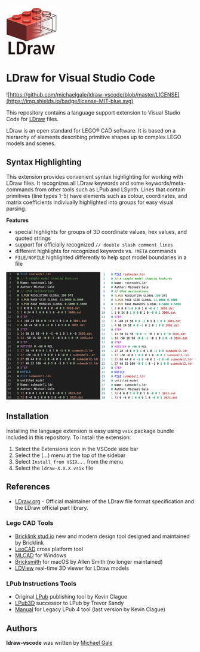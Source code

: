 ![Logo](./images/icon.png)

# LDraw for Visual Studio Code 

![https://github.com/michaelgale/ldraw-vscode/blob/master/LICENSE](https://img.shields.io/badge/license-MIT-blue.svg)


This repository contains a language support extension to Visual Studio Code for [LDraw](https://www.ldraw.org) files.

LDraw is an open standard for LEGO® CAD software.  It is based on a hierarchy of elements describing primitive shapes up to complex LEGO models and scenes. 

## Syntax Highlighting

This extension provides convenient syntax highlighting for working with LDraw files.  It recognizes all LDraw keywords and some keywords/meta-commands from other tools such as LPub and LSynth.  Lines that contain primitives (line types 1-5) have elements such as colour, coordinates, and matrix coefficients indiviually highlighted into groups for easy visual parsing.

**Features**

- special highlights for groups of 3D coordinate values, hex values, and quoted strings
- support for officially recognized `// double slash comment lines`
- different highlights for recognized keywords vs. `!META` commands
- `FILE/NOFILE` highlighted differently to help spot model boundaries in a file

![Sample](./images/sample.png)

## Installation

Installing the language extension is easy using `vsix` package bundle included in this repository.  To install the extension:

1. Select the Extensions icon in the VSCode side bar
2. Select the (...) menu at the top of the sidebar 
3. Select `Install from VSIX...` from the menu
4. Select the `ldraw-X.X.X.vsix` file


## References

- [LDraw.org](https://www.ldraw.org) - Official maintainer of the LDraw file format specification and the LDraw official part library.

### Lego CAD Tools

- [Bricklink stud.io](https://www.bricklink.com/v3/studio/download.page) new and modern design tool designed and maintained by Bricklink
- [LeoCAD](https://www.leocad.org) cross platform tool
- [MLCAD](http://mlcad.lm-software.com) for Windows
- [Bricksmith](http://bricksmith.sourceforge.net) for macOS by Allen Smith (no longer maintained)
- [LDView](http://ldview.sourceforge.net) real-time 3D viewer for LDraw models

### LPub Instructions Tools

- Original [LPub](http://lpub.binarybricks.nl) publishing tool by Kevin Clague
- [LPub3D](https://trevorsandy.github.io/lpub3d/) successor to LPub by Trevor Sandy
- [Manual](https://sites.google.com/site/workingwithlpub/lpub-4) for Legacy LPub 4 tool (last version by Kevin Clague)

## Authors

**ldraw-vscode** was written by [Michael Gale](https://github.com/michaelgale)
